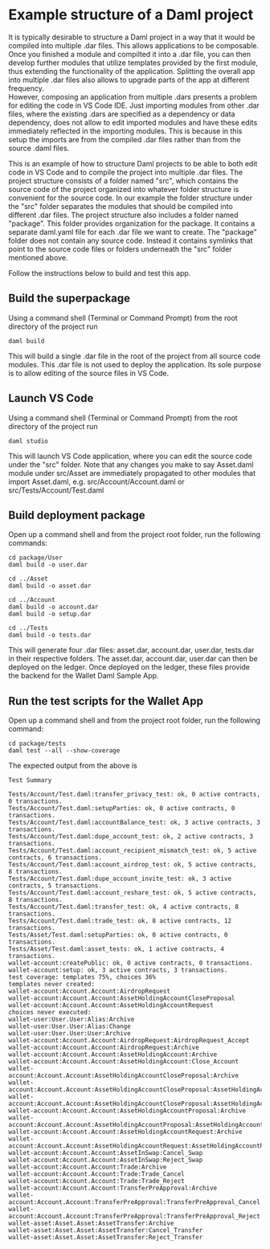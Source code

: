 # Example structure of a Daml project
It is typically desirable to structure a Daml project in a way that it would be compiled into multiple .dar files. This allows applications to be composable. Once you finished a module and compilted it into a .dar file, you can then develop further modules that utilize templates provided by the first module, thus extending the functionality of the application. Splitting the overall app into multiple .dar files also allows to upgrade parts of the app at different frequency.  
However, composing an application from multiple .dars presents a problem for editing the code in VS Code IDE. Just importing modules from other .dar files, where the existing .dars are specified as a dependency or data dependency, does not allow to edit imported modules and have these edits immediately reflected in the importing modules. This is because in this setup the imports are from the compiled .dar files rather than from the source .daml files.  

This is an example of how to structure Daml projects to be able to both edit code in VS Code and to compile the project into multiple .dar files.
The project structure consists of a folder named "src", which contains the source code of the project organized into whatever folder structure is convenient for the source code. In our example the folder structure under the "src" folder separates the modules that should be compiled into different .dar files.
The project structure also includes a folder named "package". This folder provides organization for the package. It contains a separate daml.yaml file for each .dar file we want to create. The "package" folder does not contain any source code. Instead it contains symlinks that point to the source code files or folders underneath the "src" folder mentioned above.

Follow the instructions below to build and test this app.

## Build the superpackage
Using a command shell (Terminal or Command Prompt) from the root directory of the project run
```
daml build
```
This will build a single .dar file in the root of the project from all source code modules. This .dar file is not used to deploy the application. Its sole purpose is to allow editing of the source files in VS Code.

## Launch VS Code
Using a command shell (Terminal or Command Prompt) from the root directory of the project run
```
daml studio
```
This will launch VS Code application, where you can edit the source code under the "src" folder. Note that any changes you make to say Asset.daml module under src/Asset are immediately propagated to other modules that import Asset.daml, e.g. src/Account/Account.daml or src/Tests/Account/Test.daml

## Build deployment package

Open up a command shell and from the project root folder, run the following commands:
```
cd package/User
daml build -o user.dar

cd ../Asset
daml build -o asset.dar

cd ../Account
daml build -o account.dar
daml build -o setup.dar

cd ../Tests
daml build -o tests.dar
```
This will generate four .dar files: asset.dar, account.dar, user.dar, tests.dar in their respective folders. The asset.dar, account.dar, user.dar can then be deployed on the ledger. Once deployed on the ledger, these files provide the backend for the Wallet Daml Sample App.

## Run the test scripts for the Wallet App

Open up a command shell and from the project root folder, run the following command:
```
cd package/tests
daml test --all --show-coverage
```

The expected output from the above is
```
Test Summary

Tests/Account/Test.daml:transfer_privacy_test: ok, 0 active contracts, 0 transactions.
Tests/Account/Test.daml:setupParties: ok, 0 active contracts, 0 transactions.
Tests/Account/Test.daml:accountBalance_test: ok, 3 active contracts, 3 transactions.
Tests/Account/Test.daml:dupe_account_test: ok, 2 active contracts, 3 transactions.
Tests/Account/Test.daml:account_recipient_mismatch_test: ok, 5 active contracts, 6 transactions.
Tests/Account/Test.daml:account_airdrop_test: ok, 5 active contracts, 8 transactions.
Tests/Account/Test.daml:dupe_account_invite_test: ok, 3 active contracts, 5 transactions.
Tests/Account/Test.daml:account_reshare_test: ok, 5 active contracts, 8 transactions.
Tests/Account/Test.daml:transfer_test: ok, 4 active contracts, 8 transactions.
Tests/Account/Test.daml:trade_test: ok, 8 active contracts, 12 transactions.
Tests/Asset/Test.daml:setupParties: ok, 0 active contracts, 0 transactions.
Tests/Asset/Test.daml:asset_tests: ok, 1 active contracts, 4 transactions.
wallet-account:createPublic: ok, 0 active contracts, 0 transactions.
wallet-account:setup: ok, 3 active contracts, 3 transactions.
test coverage: templates 75%, choices 36%
templates never created:
wallet-account:Account.Account:AirdropRequest
wallet-account:Account.Account:AssetHoldingAccountCloseProposal
wallet-account:Account.Account:AssetHoldingAccountRequest
choices never executed:
wallet-user:User.User:Alias:Archive
wallet-user:User.User:Alias:Change
wallet-user:User.User:User:Archive
wallet-account:Account.Account:AirdropRequest:AirdropRequest_Accept
wallet-account:Account.Account:AirdropRequest:Archive
wallet-account:Account.Account:AssetHoldingAccount:Archive
wallet-account:Account.Account:AssetHoldingAccount:Close_Account
wallet-account:Account.Account:AssetHoldingAccountCloseProposal:Archive
wallet-account:Account.Account:AssetHoldingAccountCloseProposal:AssetHoldingAccountCloseProposal_Accept
wallet-account:Account.Account:AssetHoldingAccountCloseProposal:AssetHoldingAccountCloseProposal_Reject
wallet-account:Account.Account:AssetHoldingAccountProposal:Archive
wallet-account:Account.Account:AssetHoldingAccountProposal:AssetHoldingAccountProposal_Reject
wallet-account:Account.Account:AssetHoldingAccountRequest:Archive
wallet-account:Account.Account:AssetHoldingAccountRequest:AssetHoldingAccountRequest_Accept
wallet-account:Account.Account:AssetInSwap:Cancel_Swap
wallet-account:Account.Account:AssetInSwap:Reject_Swap
wallet-account:Account.Account:Trade:Archive
wallet-account:Account.Account:Trade:Trade_Cancel
wallet-account:Account.Account:Trade:Trade_Reject
wallet-account:Account.Account:TransferPreApproval:Archive
wallet-account:Account.Account:TransferPreApproval:TransferPreApproval_Cancel
wallet-account:Account.Account:TransferPreApproval:TransferPreApproval_Reject
wallet-asset:Asset.Asset:AssetTransfer:Archive
wallet-asset:Asset.Asset:AssetTransfer:Cancel_Transfer
wallet-asset:Asset.Asset:AssetTransfer:Reject_Transfer
```
